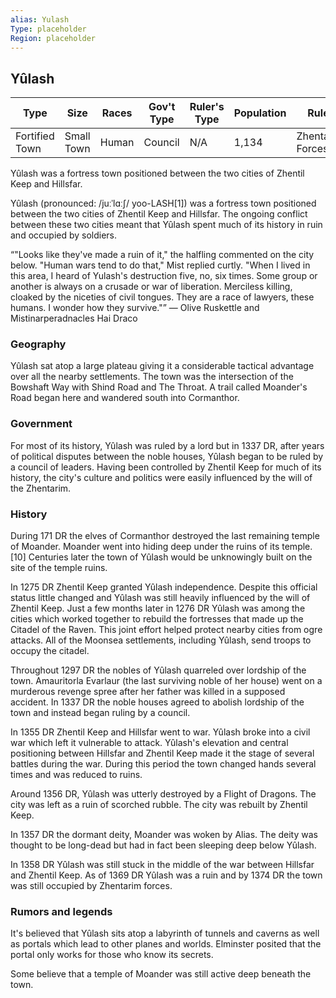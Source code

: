 ```yaml
---
alias: Yulash
Type: placeholder
Region: placeholder
---
```


## Yûlash

| Type           | Size       | Races | Gov't Type | Ruler's Type | Population | Ruler            |
| -------------- | ---------- | ----- | ---------- | ------------ | ---------- | ---------------- |
| Fortified Town | Small Town | Human | Council    | N/A          | 1,134      | Zhentarim Forces | 

Yûlash was a fortress town positioned between the two cities of Zhentil Keep and Hillsfar.

Yûlash (pronounced: /juːˈlɑːʃ/ yoo-LASH[1]) was a fortress town positioned between the two cities of Zhentil Keep and Hillsfar. The ongoing conflict between these two cities meant that Yûlash spent much of its history in ruin and occupied by soldiers.

“"Looks like they've made a ruin of it," the halfling commented on the city below. "Human wars tend to do that," Mist replied curtly. "When I lived in this area, I heard of Yulash's destruction five, no, six times. Some group or another is always on a crusade or war of liberation. Merciless killing, cloaked by the niceties of civil tongues. They are a race of lawyers, these humans. I wonder how they survive."”
— Olive Ruskettle and Mistinarperadnacles Hai Draco

### Geography
Yûlash sat atop a large plateau giving it a considerable tactical advantage over all the nearby settlements. The town was the intersection of the Bowshaft Way with Shind Road and The Throat. A trail called Moander's Road began here and wandered south into Cormanthor.

### Government
For most of its history, Yûlash was ruled by a lord but in 1337 DR, after years of political disputes between the noble houses, Yûlash began to be ruled by a council of leaders. Having been controlled by Zhentil Keep for much of its history, the city's culture and politics were easily influenced by the will of the Zhentarim.

### History
During 171 DR the elves of Cormanthor destroyed the last remaining temple of Moander. Moander went into hiding deep under the ruins of its temple.[10] Centuries later the town of Yûlash would be unknowingly built on the site of the temple ruins.

In 1275 DR Zhentil Keep granted Yûlash independence. Despite this official status little changed and Yûlash was still heavily influenced by the will of Zhentil Keep. Just a few months later in 1276 DR Yûlash was among the cities which worked together to rebuild the fortresses that made up the Citadel of the Raven. This joint effort helped protect nearby cities from ogre attacks. All of the Moonsea settlements, including Yûlash, send troops to occupy the citadel.

Throughout 1297 DR the nobles of Yûlash quarreled over lordship of the town. Amauritorla Evarlaur (the last surviving noble of her house) went on a murderous revenge spree after her father was killed in a supposed accident. In 1337 DR the noble houses agreed to abolish lordship of the town and instead began ruling by a council.

In 1355 DR Zhentil Keep and Hillsfar went to war. Yûlash broke into a civil war which left it vulnerable to attack. Yûlash's elevation and central positioning between Hillsfar and Zhentil Keep made it the stage of several battles during the war. During this period the town changed hands several times and was reduced to ruins.

Around 1356 DR, Yûlash was utterly destroyed by a Flight of Dragons. The city was left as a ruin of scorched rubble. The city was rebuilt by Zhentil Keep.

In 1357 DR the dormant deity, Moander was woken by Alias. The deity was thought to be long-dead but had in fact been sleeping deep below Yûlash.

In 1358 DR Yûlash was still stuck in the middle of the war between Hillsfar and Zhentil Keep. As of 1369 DR Yûlash was a ruin and by 1374 DR the town was still occupied by Zhentarim forces.

### Rumors and legends
It's believed that Yûlash sits atop a labyrinth of tunnels and caverns as well as portals which lead to other planes and worlds. Elminster posited that the portal only works for those who know its secrets.

Some believe that a temple of Moander was still active deep beneath the town.